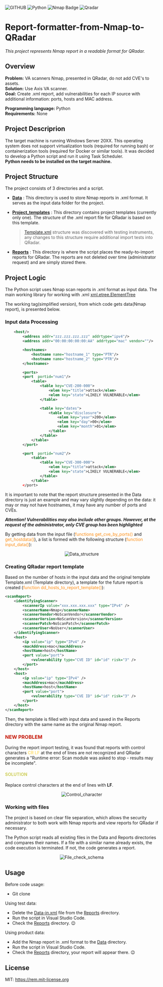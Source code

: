 ![GITHUB](https://img.shields.io/badge/GitHub-100000?style=for-the-badge&logo=github&logoColor=white)
![Python](https://img.shields.io/badge/Python-FFD43B?style=for-the-badge&logo=python&logoColor=blue)
![Nmap Badge](https://img.shields.io/badge/Nmap-090580?style=for-the-badge&logoColor=blue)
![Qradar](https://img.shields.io/badge/IBM_QRAdar-164B60?style=for-the-badge&logoColor=blue)

# Report-formatter-from-Nmap-to-QRadar

*This project represents Nmap report in a readable format for QRadar.*   

## Overview  
**Problem:** VA scanners Nmap, presented in QRadar, do not add CVE's to assets.  
**Solution:** Use Axis VA scanner.  
**Goal:** Create .xml report, add vulnerabilities for each IP source with additional information: ports, hosts and MAC address.  

**Programming language:** Python  
**Requirements:** None

## Project Descriprion
The target machine is running Windows Server 20XX. This operating system does not support virtualization tools (required for running bash) or containerization tools (required for Docker or similar tools). 
It was decided to develop a Python script and run it using Task Scheduler.  
**Python needs to be installed on the target machine.**

## Project Structure
The project consists of 3 directories and a script. 

- **[Data](https://github.com/MvVeronica/Report-formatter-from-Nmap-to-QRadar/tree/main/Data)** : This directory is used to store Nmap reports in .xml format. It serves as the input data folder for the project.  
- **[Project_templates](https://github.com/MvVeronica/Report-formatter-from-Nmap-to-QRadar/tree/main/Project_templates)** : This directory contains project templates (currently only one). The structure of the .xml report file for QRadar is based on this template.

  > [Template.xml](https://github.com/MvVeronica/Report-formatter-from-Nmap-to-QRadar/blob/main/Project_templates/Template.xml) structure was discovered with testing instruments, any changes to this structure require additional import tests into QRadar.  

- **[Reports](https://github.com/MvVeronica/Report-formatter-from-Nmap-to-QRadar/tree/main/Reports)** : This directory is where the script places the ready-to-import reports for QRadar. The reports are not deleted over time (administrator request) and are simply stored there.


## Project Logic
The Python script uses Nmap scan reports in .xml format as input data. The main working library for working with .xml  [xml.etree.ElementTree](https://docs.python.org/3/library/xml.etree.elementtree.html)  

The working tag(simplified version), from which code gets data(Nmap report), is presented below.

### Input data Processing

```xml
	<host/>
		<address addr="zzz.zzz.zzz.zzz" addrtype="ipv4"/>
		<address addr="00:00:00:00:00:AA" addrtype="mac" vendor=""/>

		<hostnames>
			<hostname name="hostname_1" type="PTR"/>
			<hostname name="hostname_2" type="PTR"/>
		</hostnames>

		<ports>
		<port  portid="num1"/>
            <table>
                <table key="CVE-200-000">
                    <elem key="title">attack</elem>
                    <elem key="state">LIKELY VULNERABLE</elem>
                </table>

                <table key="dates">
                    <table key="disclosure">
                        <elem key="year">200</elem>
                        <elem key="day">00</elem>
                        <elem key="month">01</elem>
                    </table>
                </table>
            </table>
		</port>

        <port  portid="num2"/>
            <table>
                <table key="CVE-300-000">
                    <elem key="title">attack</elem>
                    <elem key="state">LIKELY VULNERABLE</elem>
                </table>
            </table>
		</port>

```

It is important to note that the report structure presented in the Data directory is just an example and may vary slightly depending on the data: it may or may not have hostnames, it may have any number of ports and CVEs.

***Attention! Vulnerabilities may also include other groups. However, at the request of the administrator, only CVE group has been highlighted***

By getting data from the input file (<span style="color:#FD8D14">functions get_cve_by_ports()</span> and <span style="color:#FD8D14">get_hostdata()</span>), a list is formed with the following structure (<span style="color:#FD8D14">function input_data()</span>):

<center>
    <img src="1_Data_structure.png" alt="Data_structure" />
</center>

### Creating QRadar report template

Based on the number of hosts in the input data and the original template Template.xml (Template directory), a template for the future report is created (<span style="color:#FD8D14">function dd_hosts_to_report_template()</span>):

```xml
<scanReport>
    <identifyingScanner>
        <scannerIp value="xxx.xxx.xxx.xxx" type="IPv4" />
        <scannerName>Nmap</scannerName>
        <scannerVendor>NoScanVendor</scannerVendor>
        <scannerVersion>NoScanVersion</scannerVersion>
        <scannerPatch>NoScanPatch</scannerPatch>
        <scannerUser>NoUser</scannerUser>
    </identifyingScanner>
    <host>
        <ip value="ip" type="IPv4" />
        <macAddress>mac</macAddress>
        <hostName>host</hostName>
        <port value="port">
            <vulnerability type="CVE ID" id="id" risk="3" />
        </port>
    </host>
    <host>
        <ip value="ip" type="IPv4" />
        <macAddress>mac</macAddress>
        <hostName>host</hostName>
        <port value="port">
            <vulnerability type="CVE ID" id="id" risk="3" />
        </port>
    </host>
</scanReport>
```

Then, the template is filled with input data and saved in the Reports directory with the same name as the original Nmap report.

### <p style="color:#C51605">NEW PROBLEM</p>  

During the report import testing, it was found that reports with control characters <span style="color:#FFE17B">**CR LF**</span> at the end of lines are not recognized and QRadar generates a "Runtime error: Scan module was asked to stop - results may be incomplete".

#### <p style="color:#CECE5A">SOLUTION</p>
Replace control characters at the end of lines with **LF**.

<center>
    <img src="2_Control_character.png" alt="Control_character" />
</center>

### Working with files
The project is based on clear file separation, which allows the security administrator to both work with Nmap reports and view reports for QRadar if necessary.

The Python script reads all existing files in the Data and Reports directories and compares their names. If a file with a similar name already exists, the code execution is terminated. If not, the code generates a report.

<center>
    <img src="3_File_check_schema.png" alt="File_check_schema" />
</center> 

## Usage
Before code usage:
- Git clone

Using test data:
- Delete the [Data-in.xml](https://github.com/MvVeronica/Report-formatter-from-Nmap-to-QRadar/blob/main/Data/Data-in.xml) file from the [Reports](https://github.com/MvVeronica/Report-formatter-from-Nmap-to-QRadar/tree/main/Reports) directory.
- Run the script in Visual Studio Code.
- Check the [Reports](https://github.com/MvVeronica/Report-formatter-from-Nmap-to-QRadar/tree/main/Reports) directory. 😉

Using product data:
- Add the Nmap report in .xml format to the [Data](https://github.com/MvVeronica/Report-formatter-from-Nmap-to-QRadar/tree/main/Data) directory.
- Run the script in Visual Studio Code.
- Check the [Reports](https://github.com/MvVeronica/Report-formatter-from-Nmap-to-QRadar/tree/main/Reports) directory, your report will appear there. 😉

## License  
MIT: https://rem.mit-license.org

